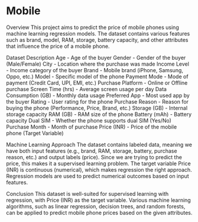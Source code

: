 # Mobile
Overview
This project aims to predict the price of mobile phones using machine learning regression models. The dataset contains various features such as brand, model, RAM, storage, battery capacity, and other attributes that influence the price of a mobile phone.

Dataset Description
Age - Age of the buyer
Gender - Gender of the buyer (Male/Female)
City - Location where the purchase was made
Income Level - Income category of the buyer
Brand - Mobile brand (iPhone, Samsung, Oppo, etc.)
Model - Specific model of the phone
Payment Mode - Mode of payment (Credit Card, UPI, EMI, etc.)
Purchase Platform - Online or Offline purchase
Screen Time (hrs) - Average screen usage per day
Data Consumption (GB) - Monthly data usage
Preferred App - Most used app by the buyer
Rating - User rating for the phone
Purchase Reason - Reason for buying the phone (Performance, Price, Brand, etc.)
Storage (GB) - Internal storage capacity
RAM (GB) - RAM size of the phone
Battery (mAh) - Battery capacity
Dual SIM - Whether the phone supports dual SIM (Yes/No)
Purchase Month - Month of purchase
Price (INR) - Price of the mobile phone (Target Variable)

Machine Learning Approach
The dataset contains labeled data, meaning we have both input features (e.g., brand, RAM, storage, battery, purchase reason, etc.) and output labels (price). Since we are trying to predict the price, this makes it a supervised learning problem.
The target variable Price (INR) is continuous (numerical), which makes regression the right approach. Regression models are used to predict numerical outcomes based on input features.

Conclusion
This dataset is well-suited for supervised learning with regression, with Price (INR) as the target variable. Various machine learning algorithms, such as linear regression, decision trees, and random forests, can be applied to predict mobile phone prices based on the given attributes.

